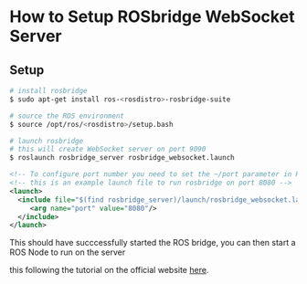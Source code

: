 # How to Setup ROSbridge WebSocket Server

## Setup

```bash
# install rosbridge
$ sudo apt-get install ros-<rosdistro>-rosbridge-suite

# source the ROS environment
$ source /opt/ros/<rosdistro>/setup.bash

# launch rosbridge
# this will create WebSocket server on port 9090
$ roslaunch rosbridge_server rosbridge_websocket.launch
```
```xml
<!-- To configure port number you need to set the ~/port parameter in ROS -->
<!-- this is an example launch file to run rosbridge on port 8080 -->
<launch>
  <include file="$(find rosbridge_server)/launch/rosbridge_websocket.launch"> 
     <arg name="port" value="8080"/>
  </include>
</launch>
```

This should have succcessfully started the ROS bridge, you can then start a ROS Node to run on the server 

this following the tutorial on the official website [here](http://wiki.ros.org/rosbridge_suite/Tutorials/RunningRosbridge).